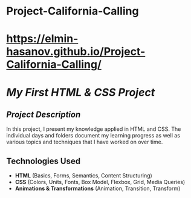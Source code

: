 # Project-California-Calling
# https://elmin-hasanov.github.io/Project-California-Calling/

# *My First HTML & CSS Project*

## *Project Description*

In this project, I present my knowledge applied in HTML and CSS. The individual days and folders document my learning progress as well as various topics and techniques that I have worked on over time.

## **Technologies Used**

- **HTML** (Basics, Forms, Semantics, Content Structuring)
- **CSS** (Colors, Units, Fonts, Box Model, Flexbox, Grid, Media Queries)
- **Animations & Transformations** (Animation, Transition, Transform)
